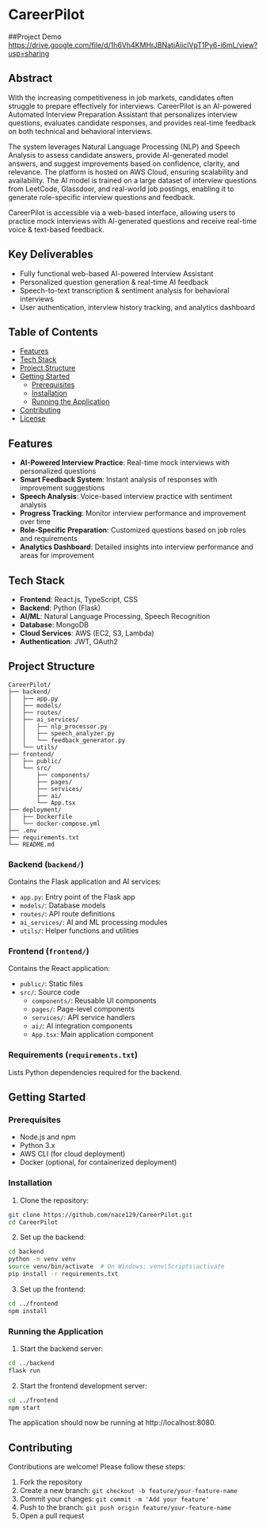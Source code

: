 # CareerPilot

##Project Demo
https://drive.google.com/file/d/1h6Vh4KMHrJBNatjAiiclVpT1Py6-i6mL/view?usp=sharing

## Abstract
With the increasing competitiveness in job markets, candidates often struggle to prepare effectively for interviews. CareerPilot is an AI-powered Automated Interview Preparation Assistant that personalizes interview questions, evaluates candidate responses, and provides real-time feedback on both technical and behavioral interviews.

The system leverages Natural Language Processing (NLP) and Speech Analysis to assess candidate answers, provide AI-generated model answers, and suggest improvements based on confidence, clarity, and relevance. The platform is hosted on AWS Cloud, ensuring scalability and availability. The AI model is trained on a large dataset of interview questions from LeetCode, Glassdoor, and real-world job postings, enabling it to generate role-specific interview questions and feedback.

CareerPilot is accessible via a web-based interface, allowing users to practice mock interviews with AI-generated questions and receive real-time voice & text-based feedback.

## Key Deliverables
- Fully functional web-based AI-powered Interview Assistant
- Personalized question generation & real-time AI feedback
- Speech-to-text transcription & sentiment analysis for behavioral interviews
- User authentication, interview history tracking, and analytics dashboard

## Table of Contents
- [Features](#features)
- [Tech Stack](#tech-stack)
- [Project Structure](#project-structure)
- [Getting Started](#getting-started)
  - [Prerequisites](#prerequisites)
  - [Installation](#installation)
  - [Running the Application](#running-the-application)
- [Contributing](#contributing)
- [License](#license)

## Features
- **AI-Powered Interview Practice**: Real-time mock interviews with personalized questions
- **Smart Feedback System**: Instant analysis of responses with improvement suggestions
- **Speech Analysis**: Voice-based interview practice with sentiment analysis
- **Progress Tracking**: Monitor interview performance and improvement over time
- **Role-Specific Preparation**: Customized questions based on job roles and requirements
- **Analytics Dashboard**: Detailed insights into interview performance and areas for improvement

## Tech Stack
- **Frontend**: React.js, TypeScript, CSS
- **Backend**: Python (Flask)
- **AI/ML**: Natural Language Processing, Speech Recognition
- **Database**: MongoDB
- **Cloud Services**: AWS (EC2, S3, Lambda)
- **Authentication**: JWT, OAuth2

## Project Structure
```
CareerPilot/
├── backend/
│   ├── app.py
│   ├── models/
│   ├── routes/
│   ├── ai_services/
│   │   ├── nlp_processor.py
│   │   ├── speech_analyzer.py
│   │   └── feedback_generator.py
│   └── utils/
├── frontend/
│   ├── public/
│   └── src/
│       ├── components/
│       ├── pages/
│       ├── services/
│       ├── ai/
│       └── App.tsx
├── deployment/
│   ├── Dockerfile
│   └── docker-compose.yml
├── .env
├── requirements.txt
└── README.md
```

### Backend (`backend/`)
Contains the Flask application and AI services:
- `app.py`: Entry point of the Flask app
- `models/`: Database models
- `routes/`: API route definitions
- `ai_services/`: AI and ML processing modules
- `utils/`: Helper functions and utilities

### Frontend (`frontend/`)
Contains the React application:
- `public/`: Static files
- `src/`: Source code
  - `components/`: Reusable UI components
  - `pages/`: Page-level components
  - `services/`: API service handlers
  - `ai/`: AI integration components
  - `App.tsx`: Main application component

### Requirements (`requirements.txt`)
Lists Python dependencies required for the backend.

## Getting Started

### Prerequisites
- Node.js and npm
- Python 3.x
- AWS CLI (for cloud deployment)
- Docker (optional, for containerized deployment)

### Installation
1. Clone the repository:
```bash
git clone https://github.com/nace129/CareerPilot.git
cd CareerPilot
```

2. Set up the backend:
```bash
cd backend
python -m venv venv
source venv/bin/activate  # On Windows: venv\Scripts\activate
pip install -r requirements.txt
```

3. Set up the frontend:
```bash
cd ../frontend
npm install
```

### Running the Application
1. Start the backend server:
```bash
cd ../backend
flask run
```

2. Start the frontend development server:
```bash
cd ../frontend
npm start
```

The application should now be running at http://localhost:8080.

## Contributing
Contributions are welcome! Please follow these steps:

1. Fork the repository
2. Create a new branch: `git checkout -b feature/your-feature-name`
3. Commit your changes: `git commit -m 'Add your feature'`
4. Push to the branch: `git push origin feature/your-feature-name`
5. Open a pull request
